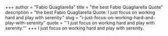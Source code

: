 +++
author = "Fabio Quagliarella"
title = "the best Fabio Quagliarella Quote"
description = "the best Fabio Quagliarella Quote: I just focus on working hard and play with serenity."
slug = "i-just-focus-on-working-hard-and-play-with-serenity"
quote = '''I just focus on working hard and play with serenity.'''
+++
I just focus on working hard and play with serenity.

